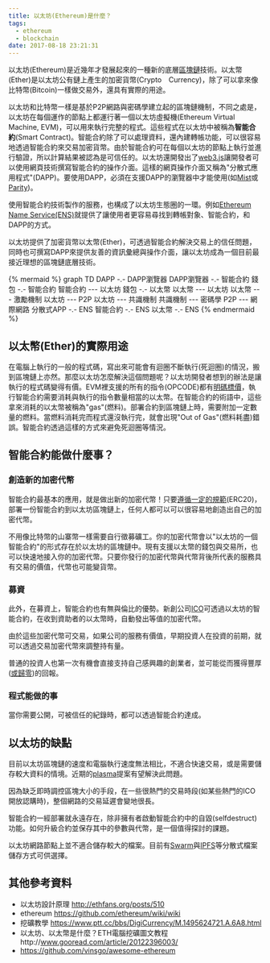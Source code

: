 ```yaml
---
title: 以太坊(Ethereum)是什麼？
tags:
  - ethereum
  - blockchain
date: 2017-08-18 23:21:31
---
```


以太坊(Ethereum)是近幾年才發展起來的一種新的底層[區塊鏈](https://blog.gasolin.idv.tw/2017/08/10/what-is-blockchain/)技術。以太幣(Ether)是以太坊公有鏈上產生的加密貨幣(Crypto　Currency)，除了可以拿來像比特幣(Bitcoin)一樣做交易外，還具有實際的用途。

以太坊和比特幣一樣是基於P2P網路與密碼學建立起的區塊鏈機制，不同之處是，以太坊在每個運作的節點上都運行著一個以太坊虛擬機(Ethereum Virtual Machine, EVM)，可以用來執行完整的程式。這些程式在以太坊中被稱為**智能合約**(Smart Contract)。智能合約除了可以處理資料，還內建轉帳功能，可以很容易地透過智能合約來交易加密貨幣。由於智能合約可在每個以太坊的節點上執行並進行驗證，所以計算結果被認為是可信任的。以太坊還開發出了[web3.js](https://github.com/ethereum/wiki/wiki/JavaScript-API)讓開發者可以使用網頁技術撰寫智能合約的操作介面。這樣的網頁操作介面又稱為"分散式應用程式"(DAPP)。要使用DAPP，必須在支援DAPP的瀏覽器中才能使用(如[Mist](https://github.com/ethereum/mist/releases)或[Parity](https://parity.io/))。

使用智能合約技術製作的服務，也構成了以太坊生態圈的一環。例如[Ethereum Name Service(ENS)](https://blog.gasolin.idv.tw/2017/08/13/got-my-ens-domain/)就提供了讓使用者更容易尋找到轉帳對象、智能合約，和DAPP的方式。

以太坊提供了加密貨幣以太幣(Ether)，可透過智能合約解決交易上的信任問題，同時也可撰寫DAPP來提供友善的資訊彙總與操作介面，讓以太坊成為一個目前最接近理想的區塊鏈底層技術。

{% mermaid %}
graph TD
DAPP -.- DAPP瀏覽器
DAPP瀏覽器 -.- 智能合約
錢包 -.- 智能合約
智能合約 --- 以太坊
錢包 -.- 以太幣
以太幣 --- 以太坊
以太幣 --- 激勵機制
以太坊 --- P2P
以太坊 --- 共識機制
共識機制 --- 密碼學
P2P --- 網際網路
分散式APP -.- ENS
智能合約 -.- ENS
以太幣 -.- ENS
{% endmermaid %}

## 以太幣(Ether)的實際用途

在電腦上執行的一般的程式碼，寫出來可能會有迴圈不斷執行(死迴圈)的情況，搬到區塊鏈上亦然。那麼以太坊怎麼解決這個問題呢？以太坊開發者想到的辦法是讓執行的程式碼變得有價。EVM裡支援的所有的指令(OPCODE)都有[明碼標價](https://github.com/ethereum/pyethereum/blob/develop/ethereum/opcodes.py)，執行智能合約需要消耗與執行的指令數量相當的以太幣。在智能合約的術語中，這些拿來消耗的以太幣被稱為"gas"(燃料)。部署合約到區塊鏈上時，需要附加一定數量的燃料。當燃料消耗完而程式還沒執行完，就會出現"Out of Gas"(燃料耗盡)錯誤。智能合約透過這樣的方式來避免死迴圈等情況。

## 智能合約能做什麼事？

### 創造新的加密代幣

智能合約最基本的應用，就是做出新的加密代幣！只要[遵循一定的規範](https://theethereum.wiki/w/index.php/ERC20_Token_Standard)(ERC20)，部署一份智能合約到以太坊區塊鏈上，任何人都可以可以很容易地創造出自己的加密代幣。

不用像比特幣的山寨幣一樣需要自行徵募礦工。你的加密代幣會以"以太坊的一個智能合約"的形式存在於以太坊的區塊鏈中。現有支援以太幣的錢包與交易所，也可以快速地接入你的加密代幣。只要你發行的加密代幣與代幣背後所代表的服務具有交易的價值，代幣也可能變貨幣。

### 募資

此外，在募資上，智能合約也有無與倫比的優勢。新創公司[ICO](https://cointelegraph.com/news/the-ico-mania-and-its-consequences-on-ethereum)可透過以太坊的智能合約，在收到資助者的以太幣時，自動發出等值的加密代幣。

由於這些加密代幣可交易，如果公司的服務有價值，早期投資人在投資的前期，就可以透過交易加密代幣來調整持有量。

普通的投資人也第一次有機會直接支持自己感興趣的創業者，並可能從而獲得豐厚([或歸零](https://blog.gasolin.idv.tw/2017/08/12/things-to-know-before-join-ico/))的回報。

### 程式能做的事

當你需要公開，可被信任的紀錄時，都可以透過智能合約達成。

## 以太坊的缺點

目前以太坊區塊鏈的速度和電腦執行速度無法相比，不適合快速交易，或是需要儲存較大資料的情境。近期的[plasma](http://www.investopedia.com/news/what-plasma-and-how-will-it-strengthen-ethereum-blockchain/)提案有望解決此問題。

因為缺乏即時調控區塊大小的手段，在一些很熱門的交易時段(如某些熱門的ICO開放認購時)，整個網路的交易延遲會變地很長。

智能合約一經部署就永遠存在，除非擁有者啟動智能合約中的自毀(selfdestruct)功能。如何升級合約並保存其中的參數與代幣，是一個值得探討的課題。

以太坊網路節點上並不適合儲存較大的檔案。目前有[Swarm](https://github.com/ethersphere/swarm)與[IPFS](https://ipfs.io/)等分散式檔案儲存方式可供選擇。

## 其他參考資料

* 以太坊設計原理 http://ethfans.org/posts/510
* ethereum https://github.com/ethereum/wiki/wiki
* 挖礦教學 https://www.ptt.cc/bbs/DigiCurrency/M.1495624721.A.6A8.html
* 以太坊、以太幣是什麼？ETH電腦挖礦圖文教程http://www.gooread.com/article/20122396003/
* https://github.com/vinsgo/awesome-ethereum
